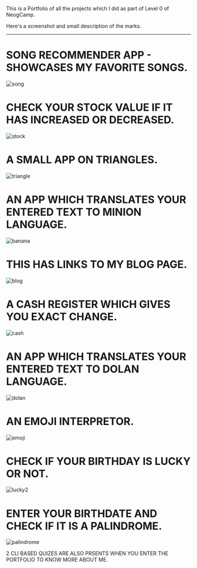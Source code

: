 This is a Portfolio of all the projects which I did as part of Level 0 of NeogCamp.

Here's a screenshot and small description of the marks.

<HR>

<H1>SONG RECOMMENDER APP - SHOWCASES MY FAVORITE SONGS.</H1>

![song](https://user-images.githubusercontent.com/86188587/196307713-2cd1b423-39ed-473c-ad33-79a6a81fd856.jpg)

<H1>CHECK YOUR STOCK VALUE IF IT HAS INCREASED OR DECREASED.</H1>

![stock](https://user-images.githubusercontent.com/86188587/196307715-b39f0c10-7789-4e85-b993-327fe6aa1b8a.jpg)

<H1>A SMALL APP ON TRIANGLES.</H1>

![triangle](https://user-images.githubusercontent.com/86188587/196307717-996d3c87-b4d2-4143-a1e3-da5ba7b9bbec.jpg)

<H1>AN APP WHICH TRANSLATES YOUR ENTERED TEXT TO MINION LANGUAGE.</H1>

![banana](https://user-images.githubusercontent.com/86188587/196307721-7da09ac4-15b3-4a61-b9be-fc0a02a1daaa.jpg)


<H1>THIS HAS LINKS TO MY BLOG PAGE.</H1>

![blog](https://user-images.githubusercontent.com/86188587/196307723-db23a981-2f6c-46a1-b982-6203a19ef289.jpg)


<H1>A CASH REGISTER WHICH GIVES YOU EXACT CHANGE.</H1>

![cash](https://user-images.githubusercontent.com/86188587/196307725-8bb0cc55-06fe-42c2-aa0d-cb453dde6189.JPG)



<H1>AN APP WHICH TRANSLATES YOUR ENTERED TEXT TO DOLAN LANGUAGE.</H1>

![dolan](https://user-images.githubusercontent.com/86188587/196307727-bb16e752-681b-44b4-92cb-e562a86c1ca6.jpg)

<H1>AN EMOJI INTERPRETOR.</H1>

![emoji](https://user-images.githubusercontent.com/86188587/196307729-f76c5291-913b-41a3-852e-3f34e30137c5.jpg)

<H1>CHECK IF YOUR BIRTHDAY IS LUCKY OR NOT.</H1>

![lucky2](https://user-images.githubusercontent.com/86188587/196307731-544a224a-5925-4dcd-85ea-2a34a763b775.jpg)


<H1>ENTER YOUR BIRTHDATE AND CHECK IF IT IS A PALINDROME.</H1>

![palindrome](https://user-images.githubusercontent.com/86188587/196307734-1db31c8f-1688-48e2-a260-22ee59b8eba3.jpg)


2 CLI BASED QUIZES ARE ALSO PRSENTS WHEN YOU ENTER THE PORTFOLIO TO KNOW MORE ABOUT ME.
